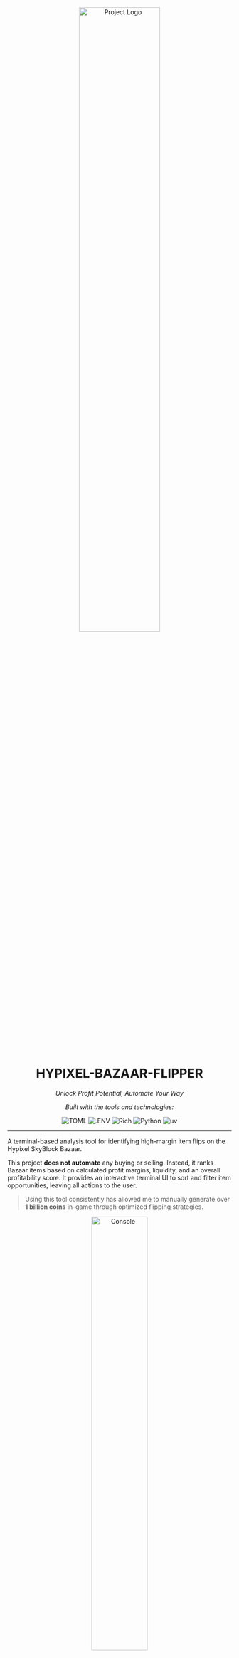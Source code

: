 <div id="top">
<div align="center">

<img src="assets/logo.png" width="60%" style="position: relative; top: 0; right: 0; bottom: 0;" alt="Project Logo"/>

# HYPIXEL-BAZAAR-FLIPPER

<em>Unlock Profit Potential, Automate Your Way</em>

<em>Built with the tools and technologies:</em>

<img src="https://img.shields.io/badge/TOML-9C4121.svg?style=default&logo=TOML&logoColor=white" alt="TOML">
<img src="https://img.shields.io/badge/.ENV-ECD53F.svg?style=default&logo=dotenv&logoColor=black" alt=".ENV">
<img src="https://img.shields.io/badge/Rich-FAE742.svg?style=default&logo=Rich&logoColor=black" alt="Rich">
<img src="https://img.shields.io/badge/Python-3776AB.svg?style=default&logo=Python&logoColor=white" alt="Python">
<img src="https://img.shields.io/badge/uv-DE5FE9.svg?style=default&logo=uv&logoColor=white" alt="uv">

</div>
</div>

---

A terminal-based analysis tool for identifying high-margin item flips on the Hypixel SkyBlock Bazaar.

This project **does not automate** any buying or selling. Instead, it ranks Bazaar items based on calculated profit margins, liquidity, and an overall profitability score. It provides an interactive terminal UI to sort and filter item opportunities, leaving all actions to the user.

> Using this tool consistently has allowed me to manually generate over **1 billion coins** in-game through optimized flipping strategies.

<div align="center"> 
    <img src="./assets/1B.png" alt="Console" width="50%"/>
</div>

---

## Features

- Fetches real-time data from the Hypixel API (or optionally from a local cache)
- Calculates and ranks items by:
  - Raw margin
  - Margin percentage
  - Liquidity
  - A composite score
- Interactive terminal UI with real-time filtering
- Flexible filter expressions using logical operators
- Offline mode using previously saved data
- Logging system for daily activity

---

## Example Use Case

This tool helped generate over **1 billion coins manually** by consistently identifying high-volume, high-margin flip opportunities.

---

## Project Structure

```

hypixel-bazaar-flipper/
├── api.py             # Data fetching, processing, scoring
├── console.py         # Terminal interface (Textual)
├── main.py            # Entry point
├── data/bazaar.json   # Local cache of Bazaar data
├── logs/              # Execution logs by date
├── .env               # Your Hypixel API key
├── pyproject.toml     # Dependencies and setup

````

---

## Installation

### Prerequisites

- Python 3.11+
- [uv](https://github.com/astral-sh/uv) (recommended dependency manager)

### Setup

1. Clone the repository:

```bash
git clone https://github.com/julesgtz/hypixel-bazaar-flipper.git
cd hypixel-bazaar-flipper
````

2. Install dependencies:

```bash
uv sync
```

3. Create a `.env` file and insert your Hypixel API key:

```
API_KEY=your_api_key_here
```

To obtain an API key:

* Log-on `https://developer.hypixel.net/dashboard/`
* Copy the generated key

---

## Usage

Run the app:

```bash
uv run main.py
```

### Options

* Run in offline mode (load local cache instead of contacting the API):

```bash
uv run main.py --offline
```

* Enable debug logging:

```bash
uv run main.py --debug
```

---

## Filtering System

The terminal UI includes a dynamic filter input. You can use logical expressions to filter the list of items.
<div align="center"> 
  <img src="./assets/console.png" alt="Console" width="80%"/>
</div>



### Available Abbreviations

| Abbreviation | Full name      |
|--------------|----------------|
| `s`          | score          |
| `bp`         | buy price      |
| `sp`         | sell price     |
| `m`          | margin         |
| `mp`         | margin percent |
| `l`          | liquidity      |
| `p`          | profit         |

> You can also use full attribute names instead of abbreviations. For example, both `s > 5000` and `score > 5000` will work. This applies to:
>
> * `score`
> * `buy_price`
> * `sell_price`
> * `margin`
> * `margin_pct`
> * `liquidity`
> * `profit`

---

### Operators Supported

* Comparison: `>`, `<`, `>=`, `<=`, `==`, `!=`
* Logical: `and`, `or`, `not`
* Parentheses for grouping: `(` and `)`

---

### Examples

```text
s > 10000 and mp > 5
(bp < 1000 or m > 2000) and liquidity > 30000
(score > 1000 and buy_price < 5000) or margin_pct > 8
```

This gives you full flexibility: write quick filters using abbreviations, or use explicit field names for clarity.

---

## How It Works

1. The app fetches Bazaar data (or loads from cache)
2. It filters out profitable items
3. It computes:
   * Margin (buy - sell)
   * Margin percent
   * Liquidity (sqrt of buy/sell weekly volume)
   * A profitability score
4. The terminal UI displays a sortable, filterable table
5. You choose what to buy/sell manually based on this data

---

## Logs

Each run produces a log file in `logs/` with the current date. You can enable debug-level output using `--debug`.

---

## Roadmap

* [x] Interactive terminal UI
* [x] Filter expressions
* [x] Scoring system
* [ ] CSV export
* [ ] Discord webhook alerts
* [ ] Web interface

---

## License

This project is licensed under the MIT License. See the [LICENSE](./LICENSE) file for details.

---

## Disclaimer

This is a utility for manual Bazaar analysis only. It does not automate gameplay or violate Hypixel rules. Use responsibly.

